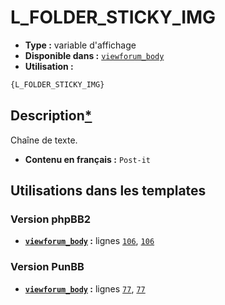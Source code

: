 # L_FOLDER_STICKY_IMG
* __Type :__ variable d'affichage
* __Disponible dans :__ [`viewforum_body`](../tpl/var/viewforum_body.md#readme)
* __Utilisation :__

```html
{L_FOLDER_STICKY_IMG}
```

## Description[*](https://fa-tvars.appspot.com/var/L_FOLDER_STICKY_IMG)
Chaîne de texte.

* __Contenu en français :__ `Post-it`

## Utilisations dans les templates

### Version phpBB2
* __[`viewforum_body`](../tpl/var/viewforum_body.md#readme) :__ lignes [`106`](../tpl/src/subsilver/viewforum_body.tpl#L106), [`106`](../tpl/src/subsilver/viewforum_body.tpl#L106)

### Version PunBB
* __[`viewforum_body`](../tpl/var/viewforum_body.md#readme) :__ lignes [`77`](../tpl/src/punbb/viewforum_body.tpl#L77), [`77`](../tpl/src/punbb/viewforum_body.tpl#L77)